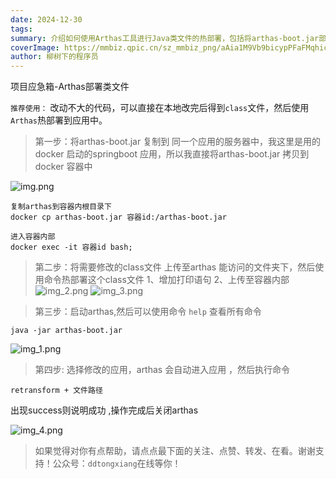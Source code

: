 ```yaml
---
date: 2024-12-30
tags: 
summary: 介绍如何使用Arthas工具进行Java类文件的热部署，包括将arthas-boot.jar部署到服务器、上传修改后的class文件、启动Arthas并执行retransform命令等完整操作步骤
coverImage: https://mmbiz.qpic.cn/sz_mmbiz_png/aAia1M9Vb9bicypPFaFMqhicicUAtWvRw62nKcgRjgQGicibK3Cq7cnTsqNdFvWDFm0YrdAjbS4O0Gibr0ILPFtzf6ssQ/640?wx_fmt=png&amp;from=appmsg
author: 柳树下的程序员
---
```

项目应急箱-Arthas部署类文件

`推荐使用：`
改动不大的代码，可以直接在本地改完后得到`class`文件，然后使用`Arthas`热部署到应用中。

>第一步：将arthas-boot.jar 复制到 同一个应用的服务器中，我这里是用的docker 启动的springboot 应用，所以我直接将arthas-boot.jar 拷贝到 docker 容器中

![img.png](img.png)
```shell
复制arthas到容器内根目录下
docker cp arthas-boot.jar 容器id:/arthas-boot.jar

进入容器内部
docker exec -it 容器id bash;
```

>第二步：将需要修改的class文件 上传至arthas 能访问的文件夹下，然后使用命令热部署这个class文件
1、增加打印语句
2、上传至容器内部
![img_2.png](img_2.png)
![img_3.png](img_3.png)

>第三步：启动arthas,然后可以使用命令 `help` 查看所有命令
```shell
java -jar arthas-boot.jar
```

![img_1.png](img_1.png)


>第四步: 选择修改的应用，arthas 会自动进入应用 ，然后执行命令
```shell
retransform + 文件路径
```
出现success则说明成功 ,操作完成后关闭arthas

![img_4.png](img_4.png)

> 如果觉得对你有点帮助，请点点最下面的关注、点赞、转发、在看。谢谢支持！公众号：`ddtongxiang`在线等你！